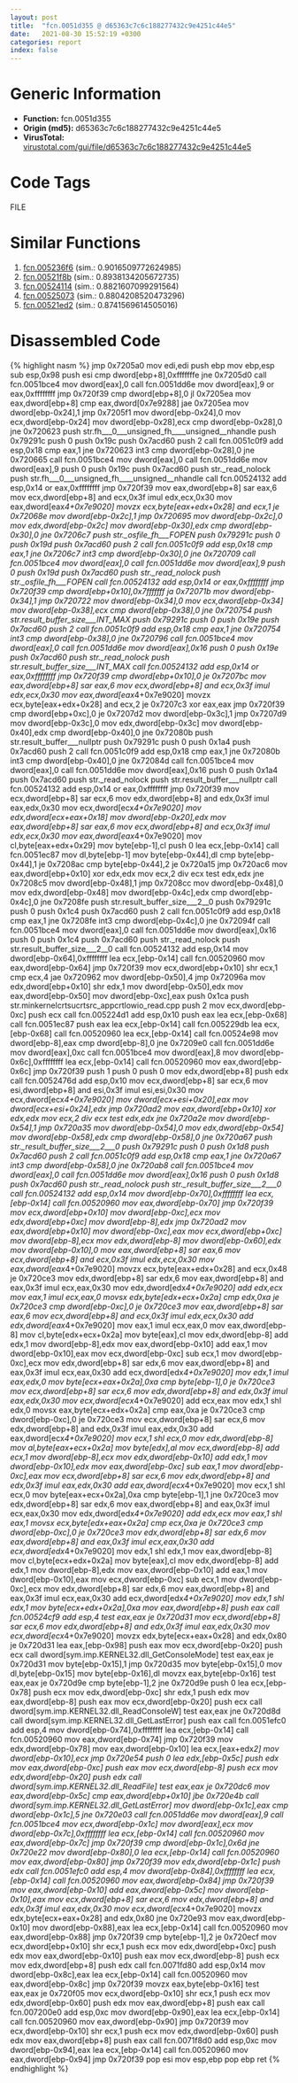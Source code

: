```yaml
---
layout: post
title:  "fcn.0051d355 @ d65363c7c6c188277432c9e4251c44e5"
date:   2021-08-30 15:52:19 +0300
categories: report
index: false
---
```


# Generic Information
- **Function:** fcn.0051d355
- **Origin (md5):** d65363c7c6c188277432c9e4251c44e5
- **VirusTotal:** [virustotal.com/gui/file/d65363c7c6c188277432c9e4251c44e5][virustotal_ref]

# Code Tags
<span class="tag" id="FILE">FILE</span>


# Similar Functions

1. [fcn.005236f6][similar_1_ref] (sim.: 0.9016509772624985)
2. [fcn.00521f8b][similar_2_ref] (sim.: 0.8938134205672735)
3. [fcn.00524114][similar_3_ref] (sim.: 0.8821607099291564)
4. [fcn.00525073][similar_4_ref] (sim.: 0.8804208520473296)
5. [fcn.00521ed2][similar_5_ref] (sim.: 0.8741569614505016)


# Disassembled Code

{% highlight nasm %}
jmp 0x7205a0
mov edi,edi
push ebp
mov ebp,esp
sub esp,0x98
push esi
cmp dword[ebp+8],0xfffffffe
jne 0x7205d0
call fcn.0051bce4
mov dword[eax],0
call fcn.0051dd6e
mov dword[eax],9
or eax,0xffffffff
jmp 0x720f39
cmp dword[ebp+8],0
jl 0x7205ea
mov eax,dword[ebp+8]
cmp eax,dword[0x7e9288]
jae 0x7205ea
mov dword[ebp-0x24],1
jmp 0x7205f1
mov dword[ebp-0x24],0
mov ecx,dword[ebp-0x24]
mov dword[ebp-0x28],ecx
cmp dword[ebp-0x28],0
jne 0x720623
push str.fh___0___unsigned_fh____unsigned__nhandle
push 0x79291c
push 0
push 0x19c
push 0x7acd60
push 2
call fcn.0051c0f9
add esp,0x18
cmp eax,1
jne 0x720623
int3
cmp dword[ebp-0x28],0
jne 0x720665
call fcn.0051bce4
mov dword[eax],0
call fcn.0051dd6e
mov dword[eax],9
push 0
push 0x19c
push 0x7acd60
push str._read_nolock
push str.fh___0___unsigned_fh____unsigned__nhandle
call fcn.00524132
add esp,0x14
or eax,0xffffffff
jmp 0x720f39
mov eax,dword[ebp+8]
sar eax,6
mov ecx,dword[ebp+8]
and ecx,0x3f
imul edx,ecx,0x30
mov eax,dword[eax*4+0x7e9020]
movzx ecx,byte[eax+edx+0x28]
and ecx,1
je 0x72068e
mov dword[ebp-0x2c],1
jmp 0x720695
mov dword[ebp-0x2c],0
mov edx,dword[ebp-0x2c]
mov dword[ebp-0x30],edx
cmp dword[ebp-0x30],0
jne 0x7206c7
push str._osfile_fh___FOPEN
push 0x79291c
push 0
push 0x19d
push 0x7acd60
push 2
call fcn.0051c0f9
add esp,0x18
cmp eax,1
jne 0x7206c7
int3
cmp dword[ebp-0x30],0
jne 0x720709
call fcn.0051bce4
mov dword[eax],0
call fcn.0051dd6e
mov dword[eax],9
push 0
push 0x19d
push 0x7acd60
push str._read_nolock
push str._osfile_fh___FOPEN
call fcn.00524132
add esp,0x14
or eax,0xffffffff
jmp 0x720f39
cmp dword[ebp+0x10],0x7fffffff
ja 0x72071b
mov dword[ebp-0x34],1
jmp 0x720722
mov dword[ebp-0x34],0
mov ecx,dword[ebp-0x34]
mov dword[ebp-0x38],ecx
cmp dword[ebp-0x38],0
jne 0x720754
push str.result_buffer_size___INT_MAX
push 0x79291c
push 0
push 0x19e
push 0x7acd60
push 2
call fcn.0051c0f9
add esp,0x18
cmp eax,1
jne 0x720754
int3
cmp dword[ebp-0x38],0
jne 0x720796
call fcn.0051bce4
mov dword[eax],0
call fcn.0051dd6e
mov dword[eax],0x16
push 0
push 0x19e
push 0x7acd60
push str._read_nolock
push str.result_buffer_size___INT_MAX
call fcn.00524132
add esp,0x14
or eax,0xffffffff
jmp 0x720f39
cmp dword[ebp+0x10],0
je 0x7207bc
mov eax,dword[ebp+8]
sar eax,6
mov ecx,dword[ebp+8]
and ecx,0x3f
imul edx,ecx,0x30
mov eax,dword[eax*4+0x7e9020]
movzx ecx,byte[eax+edx+0x28]
and ecx,2
je 0x7207c3
xor eax,eax
jmp 0x720f39
cmp dword[ebp+0xc],0
je 0x7207d2
mov dword[ebp-0x3c],1
jmp 0x7207d9
mov dword[ebp-0x3c],0
mov edx,dword[ebp-0x3c]
mov dword[ebp-0x40],edx
cmp dword[ebp-0x40],0
jne 0x72080b
push str.result_buffer___nullptr
push 0x79291c
push 0
push 0x1a4
push 0x7acd60
push 2
call fcn.0051c0f9
add esp,0x18
cmp eax,1
jne 0x72080b
int3
cmp dword[ebp-0x40],0
jne 0x72084d
call fcn.0051bce4
mov dword[eax],0
call fcn.0051dd6e
mov dword[eax],0x16
push 0
push 0x1a4
push 0x7acd60
push str._read_nolock
push str.result_buffer___nullptr
call fcn.00524132
add esp,0x14
or eax,0xffffffff
jmp 0x720f39
mov ecx,dword[ebp+8]
sar ecx,6
mov edx,dword[ebp+8]
and edx,0x3f
imul eax,edx,0x30
mov ecx,dword[ecx*4+0x7e9020]
mov edx,dword[ecx+eax+0x18]
mov dword[ebp-0x20],edx
mov eax,dword[ebp+8]
sar eax,6
mov ecx,dword[ebp+8]
and ecx,0x3f
imul edx,ecx,0x30
mov eax,dword[eax*4+0x7e9020]
mov cl,byte[eax+edx+0x29]
mov byte[ebp-1],cl
push 0
lea ecx,[ebp-0x14]
call fcn.0051ec87
mov dl,byte[ebp-1]
mov byte[ebp-0x44],dl
cmp byte[ebp-0x44],1
je 0x7208ac
cmp byte[ebp-0x44],2
je 0x720a15
jmp 0x720ac6
mov eax,dword[ebp+0x10]
xor edx,edx
mov ecx,2
div ecx
test edx,edx
jne 0x7208c5
mov dword[ebp-0x48],1
jmp 0x7208cc
mov dword[ebp-0x48],0
mov edx,dword[ebp-0x48]
mov dword[ebp-0x4c],edx
cmp dword[ebp-0x4c],0
jne 0x7208fe
push str.result_buffer_size___2__0
push 0x79291c
push 0
push 0x1c4
push 0x7acd60
push 2
call fcn.0051c0f9
add esp,0x18
cmp eax,1
jne 0x7208fe
int3
cmp dword[ebp-0x4c],0
jne 0x72094f
call fcn.0051bce4
mov dword[eax],0
call fcn.0051dd6e
mov dword[eax],0x16
push 0
push 0x1c4
push 0x7acd60
push str._read_nolock
push str.result_buffer_size___2__0
call fcn.00524132
add esp,0x14
mov dword[ebp-0x64],0xffffffff
lea ecx,[ebp-0x14]
call fcn.00520960
mov eax,dword[ebp-0x64]
jmp 0x720f39
mov ecx,dword[ebp+0x10]
shr ecx,1
cmp ecx,4
jae 0x720962
mov dword[ebp-0x50],4
jmp 0x72096a
mov edx,dword[ebp+0x10]
shr edx,1
mov dword[ebp-0x50],edx
mov eax,dword[ebp-0x50]
mov dword[ebp-0xc],eax
push 0x1ca
push str.minkernelcrtsucrtsrc_appcrtlowio_read.cpp
push 2
mov ecx,dword[ebp-0xc]
push ecx
call fcn.005224d1
add esp,0x10
push eax
lea ecx,[ebp-0x68]
call fcn.0051ec87
push eax
lea ecx,[ebp-0x14]
call fcn.005229db
lea ecx,[ebp-0x68]
call fcn.00520960
lea ecx,[ebp-0x14]
call fcn.00524e98
mov dword[ebp-8],eax
cmp dword[ebp-8],0
jne 0x7209e0
call fcn.0051dd6e
mov dword[eax],0xc
call fcn.0051bce4
mov dword[eax],8
mov dword[ebp-0x6c],0xffffffff
lea ecx,[ebp-0x14]
call fcn.00520960
mov eax,dword[ebp-0x6c]
jmp 0x720f39
push 1
push 0
push 0
mov edx,dword[ebp+8]
push edx
call fcn.0052476d
add esp,0x10
mov ecx,dword[ebp+8]
sar ecx,6
mov esi,dword[ebp+8]
and esi,0x3f
imul esi,esi,0x30
mov ecx,dword[ecx*4+0x7e9020]
mov dword[ecx+esi+0x20],eax
mov dword[ecx+esi+0x24],edx
jmp 0x720ad2
mov eax,dword[ebp+0x10]
xor edx,edx
mov ecx,2
div ecx
test edx,edx
jne 0x720a2e
mov dword[ebp-0x54],1
jmp 0x720a35
mov dword[ebp-0x54],0
mov edx,dword[ebp-0x54]
mov dword[ebp-0x58],edx
cmp dword[ebp-0x58],0
jne 0x720a67
push str._result_buffer_size___2___0
push 0x79291c
push 0
push 0x1d8
push 0x7acd60
push 2
call fcn.0051c0f9
add esp,0x18
cmp eax,1
jne 0x720a67
int3
cmp dword[ebp-0x58],0
jne 0x720ab8
call fcn.0051bce4
mov dword[eax],0
call fcn.0051dd6e
mov dword[eax],0x16
push 0
push 0x1d8
push 0x7acd60
push str._read_nolock
push str._result_buffer_size___2___0
call fcn.00524132
add esp,0x14
mov dword[ebp-0x70],0xffffffff
lea ecx,[ebp-0x14]
call fcn.00520960
mov eax,dword[ebp-0x70]
jmp 0x720f39
mov ecx,dword[ebp+0x10]
mov dword[ebp-0xc],ecx
mov edx,dword[ebp+0xc]
mov dword[ebp-8],edx
jmp 0x720ad2
mov eax,dword[ebp+0x10]
mov dword[ebp-0xc],eax
mov ecx,dword[ebp+0xc]
mov dword[ebp-8],ecx
mov edx,dword[ebp-8]
mov dword[ebp-0x60],edx
mov dword[ebp-0x10],0
mov eax,dword[ebp+8]
sar eax,6
mov ecx,dword[ebp+8]
and ecx,0x3f
imul edx,ecx,0x30
mov eax,dword[eax*4+0x7e9020]
movzx ecx,byte[eax+edx+0x28]
and ecx,0x48
je 0x720ce3
mov edx,dword[ebp+8]
sar edx,6
mov eax,dword[ebp+8]
and eax,0x3f
imul ecx,eax,0x30
mov edx,dword[edx*4+0x7e9020]
add edx,ecx
mov eax,1
imul ecx,eax,0
movsx edx,byte[edx+ecx+0x2a]
cmp edx,0xa
je 0x720ce3
cmp dword[ebp-0xc],0
je 0x720ce3
mov eax,dword[ebp+8]
sar eax,6
mov ecx,dword[ebp+8]
and ecx,0x3f
imul edx,ecx,0x30
add edx,dword[eax*4+0x7e9020]
mov eax,1
imul ecx,eax,0
mov eax,dword[ebp-8]
mov cl,byte[edx+ecx+0x2a]
mov byte[eax],cl
mov edx,dword[ebp-8]
add edx,1
mov dword[ebp-8],edx
mov eax,dword[ebp-0x10]
add eax,1
mov dword[ebp-0x10],eax
mov ecx,dword[ebp-0xc]
sub ecx,1
mov dword[ebp-0xc],ecx
mov edx,dword[ebp+8]
sar edx,6
mov eax,dword[ebp+8]
and eax,0x3f
imul ecx,eax,0x30
add ecx,dword[edx*4+0x7e9020]
mov edx,1
imul eax,edx,0
mov byte[ecx+eax+0x2a],0xa
cmp byte[ebp-1],0
je 0x720ce3
mov ecx,dword[ebp+8]
sar ecx,6
mov edx,dword[ebp+8]
and edx,0x3f
imul eax,edx,0x30
mov ecx,dword[ecx*4+0x7e9020]
add ecx,eax
mov edx,1
shl edx,0
movsx eax,byte[ecx+edx+0x2a]
cmp eax,0xa
je 0x720ce3
cmp dword[ebp-0xc],0
je 0x720ce3
mov ecx,dword[ebp+8]
sar ecx,6
mov edx,dword[ebp+8]
and edx,0x3f
imul eax,edx,0x30
add eax,dword[ecx*4+0x7e9020]
mov ecx,1
shl ecx,0
mov edx,dword[ebp-8]
mov al,byte[eax+ecx+0x2a]
mov byte[edx],al
mov ecx,dword[ebp-8]
add ecx,1
mov dword[ebp-8],ecx
mov edx,dword[ebp-0x10]
add edx,1
mov dword[ebp-0x10],edx
mov eax,dword[ebp-0xc]
sub eax,1
mov dword[ebp-0xc],eax
mov ecx,dword[ebp+8]
sar ecx,6
mov edx,dword[ebp+8]
and edx,0x3f
imul eax,edx,0x30
add eax,dword[ecx*4+0x7e9020]
mov ecx,1
shl ecx,0
mov byte[eax+ecx+0x2a],0xa
cmp byte[ebp-1],1
jne 0x720ce3
mov edx,dword[ebp+8]
sar edx,6
mov eax,dword[ebp+8]
and eax,0x3f
imul ecx,eax,0x30
mov edx,dword[edx*4+0x7e9020]
add edx,ecx
mov eax,1
shl eax,1
movsx ecx,byte[edx+eax+0x2a]
cmp ecx,0xa
je 0x720ce3
cmp dword[ebp-0xc],0
je 0x720ce3
mov edx,dword[ebp+8]
sar edx,6
mov eax,dword[ebp+8]
and eax,0x3f
imul ecx,eax,0x30
add ecx,dword[edx*4+0x7e9020]
mov edx,1
shl edx,1
mov eax,dword[ebp-8]
mov cl,byte[ecx+edx+0x2a]
mov byte[eax],cl
mov edx,dword[ebp-8]
add edx,1
mov dword[ebp-8],edx
mov eax,dword[ebp-0x10]
add eax,1
mov dword[ebp-0x10],eax
mov ecx,dword[ebp-0xc]
sub ecx,1
mov dword[ebp-0xc],ecx
mov edx,dword[ebp+8]
sar edx,6
mov eax,dword[ebp+8]
and eax,0x3f
imul ecx,eax,0x30
add ecx,dword[edx*4+0x7e9020]
mov edx,1
shl edx,1
mov byte[ecx+edx+0x2a],0xa
mov eax,dword[ebp+8]
push eax
call fcn.00524cf9
add esp,4
test eax,eax
je 0x720d31
mov ecx,dword[ebp+8]
sar ecx,6
mov edx,dword[ebp+8]
and edx,0x3f
imul eax,edx,0x30
mov ecx,dword[ecx*4+0x7e9020]
movzx edx,byte[ecx+eax+0x28]
and edx,0x80
je 0x720d31
lea eax,[ebp-0x98]
push eax
mov ecx,dword[ebp-0x20]
push ecx
call dword[sym.imp.KERNEL32.dll_GetConsoleMode]
test eax,eax
je 0x720d31
mov byte[ebp-0x15],1
jmp 0x720d35
mov byte[ebp-0x15],0
mov dl,byte[ebp-0x15]
mov byte[ebp-0x16],dl
movzx eax,byte[ebp-0x16]
test eax,eax
je 0x720d9e
cmp byte[ebp-1],2
jne 0x720d9e
push 0
lea ecx,[ebp-0x78]
push ecx
mov edx,dword[ebp-0xc]
shr edx,1
push edx
mov eax,dword[ebp-8]
push eax
mov ecx,dword[ebp-0x20]
push ecx
call dword[sym.imp.KERNEL32.dll_ReadConsoleW]
test eax,eax
jne 0x720d8d
call dword[sym.imp.KERNEL32.dll_GetLastError]
push eax
call fcn.0051efc0
add esp,4
mov dword[ebp-0x74],0xffffffff
lea ecx,[ebp-0x14]
call fcn.00520960
mov eax,dword[ebp-0x74]
jmp 0x720f39
mov edx,dword[ebp-0x78]
mov eax,dword[ebp-0x10]
lea ecx,[eax+edx*2]
mov dword[ebp-0x10],ecx
jmp 0x720e54
push 0
lea edx,[ebp-0x5c]
push edx
mov eax,dword[ebp-0xc]
push eax
mov ecx,dword[ebp-8]
push ecx
mov edx,dword[ebp-0x20]
push edx
call dword[sym.imp.KERNEL32.dll_ReadFile]
test eax,eax
je 0x720dc6
mov eax,dword[ebp-0x5c]
cmp eax,dword[ebp+0x10]
jbe 0x720e4b
call dword[sym.imp.KERNEL32.dll_GetLastError]
mov dword[ebp-0x1c],eax
cmp dword[ebp-0x1c],5
jne 0x720e03
call fcn.0051dd6e
mov dword[eax],9
call fcn.0051bce4
mov ecx,dword[ebp-0x1c]
mov dword[eax],ecx
mov dword[ebp-0x7c],0xffffffff
lea ecx,[ebp-0x14]
call fcn.00520960
mov eax,dword[ebp-0x7c]
jmp 0x720f39
cmp dword[ebp-0x1c],0x6d
jne 0x720e22
mov dword[ebp-0x80],0
lea ecx,[ebp-0x14]
call fcn.00520960
mov eax,dword[ebp-0x80]
jmp 0x720f39
mov edx,dword[ebp-0x1c]
push edx
call fcn.0051efc0
add esp,4
mov dword[ebp-0x84],0xffffffff
lea ecx,[ebp-0x14]
call fcn.00520960
mov eax,dword[ebp-0x84]
jmp 0x720f39
mov eax,dword[ebp-0x10]
add eax,dword[ebp-0x5c]
mov dword[ebp-0x10],eax
mov ecx,dword[ebp+8]
sar ecx,6
mov edx,dword[ebp+8]
and edx,0x3f
imul eax,edx,0x30
mov ecx,dword[ecx*4+0x7e9020]
movzx edx,byte[ecx+eax+0x28]
and edx,0x80
jne 0x720e93
mov eax,dword[ebp-0x10]
mov dword[ebp-0x88],eax
lea ecx,[ebp-0x14]
call fcn.00520960
mov eax,dword[ebp-0x88]
jmp 0x720f39
cmp byte[ebp-1],2
je 0x720ecf
mov ecx,dword[ebp+0x10]
shr ecx,1
push ecx
mov edx,dword[ebp+0xc]
push edx
mov eax,dword[ebp-0x10]
push eax
mov ecx,dword[ebp-8]
push ecx
mov edx,dword[ebp+8]
push edx
call fcn.0071fd80
add esp,0x14
mov dword[ebp-0x8c],eax
lea ecx,[ebp-0x14]
call fcn.00520960
mov eax,dword[ebp-0x8c]
jmp 0x720f39
movzx eax,byte[ebp-0x16]
test eax,eax
je 0x720f05
mov ecx,dword[ebp-0x10]
shr ecx,1
push ecx
mov edx,dword[ebp-0x60]
push edx
mov eax,dword[ebp+8]
push eax
call fcn.007200e0
add esp,0xc
mov dword[ebp-0x90],eax
lea ecx,[ebp-0x14]
call fcn.00520960
mov eax,dword[ebp-0x90]
jmp 0x720f39
mov ecx,dword[ebp-0x10]
shr ecx,1
push ecx
mov edx,dword[ebp-0x60]
push edx
mov eax,dword[ebp+8]
push eax
call fcn.0071f8d0
add esp,0xc
mov dword[ebp-0x94],eax
lea ecx,[ebp-0x14]
call fcn.00520960
mov eax,dword[ebp-0x94]
jmp 0x720f39
pop esi
mov esp,ebp
pop ebp
ret
{% endhighlight %}


[similar_1_ref]: /report/fcn.005236f6@d65363c7c6c188277432c9e4251c44e5
[similar_2_ref]: /report/fcn.00521f8b@d65363c7c6c188277432c9e4251c44e5
[similar_3_ref]: /report/fcn.00524114@d65363c7c6c188277432c9e4251c44e5
[similar_4_ref]: /report/fcn.00525073@d65363c7c6c188277432c9e4251c44e5
[similar_5_ref]: /report/fcn.00521ed2@d65363c7c6c188277432c9e4251c44e5
[virustotal_ref]: https://www.virustotal.com/gui/file/d65363c7c6c188277432c9e4251c44e5